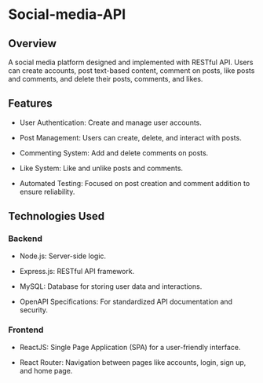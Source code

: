 # Social-media-API

## Overview
A social media platform designed and implemented with RESTful API. Users can create accounts, post text-based content, comment on posts, like posts and comments, and delete their posts, comments, and likes.

## Features
- User Authentication: Create and manage user accounts.

- Post Management: Users can create, delete, and interact with posts.

- Commenting System: Add and delete comments on posts.

- Like System: Like and unlike posts and comments.

- Automated Testing: Focused on post creation and comment addition to ensure reliability.

## Technologies Used
### Backend
- Node.js: Server-side logic.

- Express.js: RESTful API framework.

- MySQL: Database for storing user data and interactions.

- OpenAPI Specifications: For standardized API documentation and security.

### Frontend
- ReactJS: Single Page Application (SPA) for a user-friendly interface.

- React Router: Navigation between pages like accounts, login, sign up, and home page.
